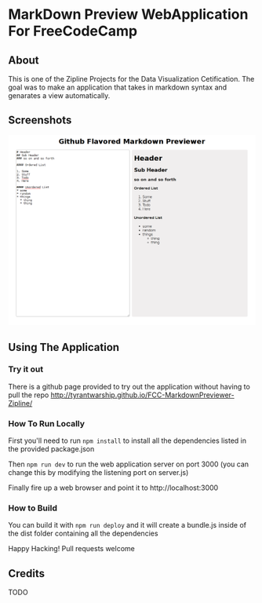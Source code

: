 # MarkDown Preview WebApplication For FreeCodeCamp

## About
This is one of the Zipline Projects for the Data Visualization Cetification. The goal was to make an application that takes in markdown syntax and genarates a view automatically.

## Screenshots
![Preview](./preview1.png?raw=true)


## Using The Application

### Try it out
There is a github page provided to try out the application without having to pull the repo
http://tyrantwarship.github.io/FCC-MarkdownPreviewer-Zipline/


### How To Run Locally
First you'll need to run `npm install` to install all the dependencies listed in the provided package.json

Then `npm run dev` to run the web application server on port 3000 (you can change this by modifying the listening port on server.js)

Finally fire up a web browser and point it to http://localhost:3000

### How to Build
You can build it with `npm run deploy` and it will create a bundle.js inside of the dist folder containing all the dependencies

Happy Hacking! Pull requests welcome

## Credits
TODO
